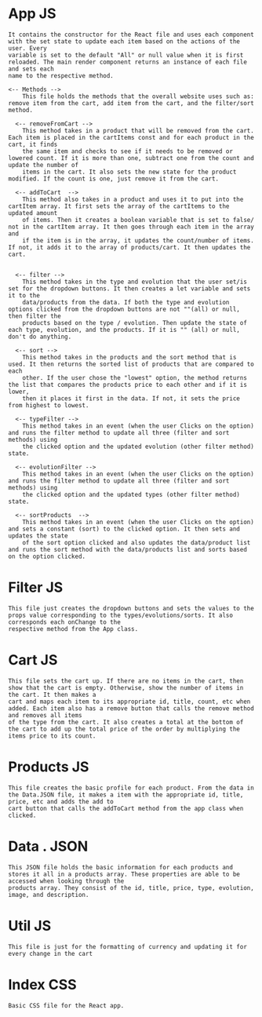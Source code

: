 # App JS
    It contains the constructor for the React file and uses each component with the set state to update each item based on the actions of the user. Every
    variable is set to the default "All" or null value when it is first reloaded. The main render component returns an instance of each file and sets each 
    name to the respective method. 

    <-- Methods -->
        This file holds the methods that the overall website uses such as: remove item from the cart, add item from the cart, and the filter/sort method. 

      <-- removeFromCart -->
        This method takes in a product that will be removed from the cart. Each item is placed in the cartItems const and for each product in the cart, it finds
        the same item and checks to see if it needs to be removed or lowered count. If it is more than one, subtract one from the count and update the number of
        items in the cart. It also sets the new state for the product modified. If the count is one, just remove it from the cart.

      <-- addToCart  -->
        This method also takes in a product and uses it to put into the cartItem array. It first sets the array of the cartItems to the updated amount 
        of items. Then it creates a boolean variable that is set to false/ not in the cartItem array. It then goes through each item in the array and 
        if the item is in the array, it updates the count/number of items. If not, it adds it to the array of products/cart. It then updates the cart.
    

      <-- filter -->
        This method takes in the type and evolution that the user set/is set for the dropdown buttons. It then creates a let variable and sets it to the
        data/products from the data. If both the type and evolution options clicked from the dropdown buttons are not ""(all) or null, then filter the 
        products based on the type / evolution. Then update the state of each type, evolution, and the products. If it is "" (all) or null, don't do anything.

      <-- sort -->
        This method takes in the products and the sort method that is used. It then returns the sorted list of products that are compared to each 
        other. If the user chose the "lowest" option, the method returns the list that compares the products price to each other and if it is lower, 
        then it places it first in the data. If not, it sets the price from highest to lowest.

      <-- typeFilter -->
        This method takes in an event (when the user Clicks on the option) and runs the filter method to update all three (filter and sort methods) using 
        the clicked option and the updated evolution (other filter method) state.

      <-- evolutionFilter -->
        This method takes in an event (when the user Clicks on the option) and runs the filter method to update all three (filter and sort methods) using 
        the clicked option and the updated types (other filter method) state.

      <-- sortProducts  -->
        This method takes in an event (when the user Clicks on the option) and sets a constant (sort) to the clicked option. It then sets and updates the state
        of the sort option clicked and also updates the data/product list and runs the sort method with the data/products list and sorts based on the option clicked.


# Filter JS
    This file just creates the dropdown buttons and sets the values to the props value corresponding to the types/evolutions/sorts. It also corresponds each onChange to the
    respective method from the App class.

# Cart JS
    This file sets the cart up. If there are no items in the cart, then show that the cart is empty. Otherwise, show the number of items in the cart. It then makes a 
    cart and maps each item to its appropriate id, title, count, etc when added. Each item also has a remove button that calls the remove method and removes all items 
    of the type from the cart. It also creates a total at the bottom of the cart to add up the total price of the order by multiplying the items price to its count.

# Products JS
    This file creates the basic profile for each product. From the data in the Data.JSON file, it makes a item with the appropriate id, title, price, etc and adds the add to 
    cart button that calls the addToCart method from the app class when clicked.

# Data . JSON
    This JSON file holds the basic information for each products and stores it all in a products array. These properties are able to be accessed when looking through the 
    products array. They consist of the id, title, price, type, evolution, image, and description.

# Util JS
    This file is just for the formatting of currency and updating it for every change in the cart

# Index CSS
    Basic CSS file for the React app.
